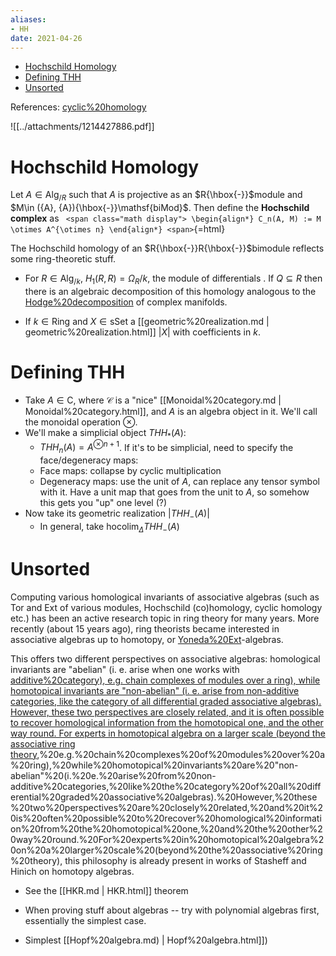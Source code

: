 ```yaml
---
aliases:
- HH
date: 2021-04-26
---
```


-   [Hochschild Homology](#hochschild-homology)
-   [Defining THH](#defining-thh)
-   [Unsorted](#unsorted)














References: [cyclic%20homology](cyclic%20homology)

![[../attachments/1214427886.pdf]]

# Hochschild Homology

Let $A \in {\mathsf{Alg}}_{/R}$ such that $A$ is projective as an $R{\hbox{-}}$module and $M\in ({A}, {A}){\hbox{-}}\mathsf{biMod}$. Then define the **Hochschild complex** as `
<span class="math display">
\begin{align*}
C_n(A, M) := M \otimes A^{\otimes n}
\end{align*}
<span>`{=html}

The Hochschild homology of an $R{\hbox{-}}R{\hbox{-}}$bimodule reflects some ring-theoretic stuff.

-   For $R\in{\mathsf{Alg}}_{/k}$, $H_1(R,R) = \Omega_R/k$, the module of differentials . If $Q\subseteq R$ then there is an algebraic decomposition of this homology analogous to the [Hodge%20decomposition](Hodge%20decomposition) of complex manifolds.

-   If $k\in \mathsf{Ring}$ and $X\in {\mathsf{sSet}}$ a [[geometric%20realization.md | geometric%20realization.html]] ${\left\lvert {X} \right\rvert}$ with coefficients in $k$.

# Defining THH

-   Take $A \in \mathsf{C}$, where $\mathcal C$ is a "nice" [[Monoidal%20category.md | Monoidal%20category.html]], and $A$ is an algebra object in it. We'll call the monoidal operation $\otimes$.
-   We'll make a simplicial object ${THH}_{*}(A)$:
    -   $THH_n(A) = A^{\otimes n+1}$. If it's to be simplicial, need to specify the face/degeneracy maps:
    -   Face maps: collapse by cyclic multiplication
    -   Degeneracy maps: use the unit of $A$, can replace any tensor symbol with it. Have a unit map that goes from the unit to $A$, so somehow this gets you "up" one level (?)
-   Now take its geometric realization ${\left\lvert {THH_{-}(A)} \right\rvert}$
    -   In general, take $\mathrm{hocolim}_\Delta THH_{-}(A)$

# Unsorted

Computing various homological invariants of associative algebras (such as Tor and Ext of various modules, Hochschild (co)homology, cyclic homology etc.) has been an active research topic in ring theory for many years. More recently (about 15 years ago), ring theorists became interested in associative algebras up to homotopy, or [Yoneda%20Ext](Yoneda%20Ext)-algebras.

This offers two different perspectives on associative algebras: homological invariants are "abelian" (i. e. arise when one works with [additive%20category), e.g. chain complexes of modules over a ring), while homotopical invariants are "non-abelian" (i. e. arise from non-additive categories, like the category of all differential graded associative algebras). However, these two perspectives are closely related, and it is often possible to recover homological information from the homotopical one, and the other way round. For experts in homotopical algebra on a larger scale (beyond the associative ring theory](additive%20category),%20e.g.%20chain%20complexes%20of%20modules%20over%20a%20ring),%20while%20homotopical%20invariants%20are%20"non-abelian"%20(i.%20e.%20arise%20from%20non-additive%20categories,%20like%20the%20category%20of%20all%20differential%20graded%20associative%20algebras).%20However,%20these%20two%20perspectives%20are%20closely%20related,%20and%20it%20is%20often%20possible%20to%20recover%20homological%20information%20from%20the%20homotopical%20one,%20and%20the%20other%20way%20round.%20For%20experts%20in%20homotopical%20algebra%20on%20a%20larger%20scale%20(beyond%20the%20associative%20ring%20theory), this philosophy is already present in works of Stasheff and Hinich on homotopy algebras.

-   See the [[HKR.md | HKR.html]] theorem

-   When proving stuff about algebras -- try with polynomial algebras first, essentially the simplest case.

-   Simplest [[Hopf%20algebra.md) | Hopf%20algebra.html]])
